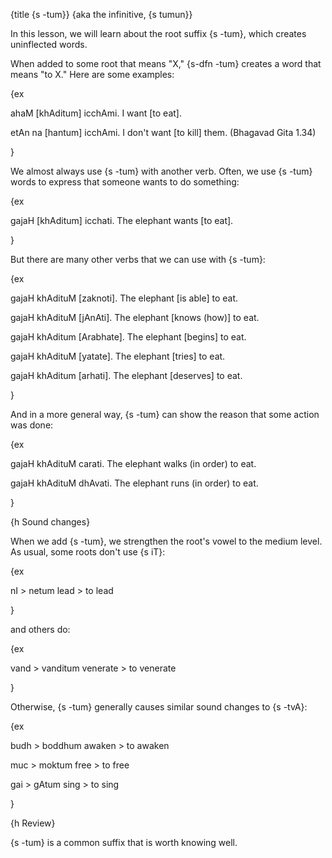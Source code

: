 {title {s -tum}}
{aka the infinitive, {s tumun}}

In this lesson, we will learn about the root suffix {s -tum}, which creates
uninflected words.

When added to some root that means "X," {s-dfn -tum} creates a word that means
"to X." Here are some examples:

{ex

ahaM [khAditum] icchAmi.
I want [to eat].

etAn na [hantum] icchAmi.
I don't want [to kill] them.
(Bhagavad Gita 1.34)

}

We almost always use {s -tum} with another verb. Often, we use {s -tum} words
to express that someone wants to do something:

{ex

gajaH [khAditum] icchati.
The elephant wants [to eat].

}

But there are many other verbs that we can use with {s -tum}:

{ex

gajaH khAdituM [zaknoti].
The elephant [is able] to eat.

gajaH khAdituM [jAnAti].
The elephant [knows (how)] to eat.

gajaH khAditum [Arabhate].
The elephant [begins] to eat.

gajaH khAdituM [yatate].
The elephant [tries] to eat.

gajaH khAditum [arhati].
The elephant [deserves] to eat.

}

And in a more general way, {s -tum} can show the reason that some action was
done:

{ex

gajaH khAdituM carati.
The elephant walks (in order) to eat.

gajaH khAdituM dhAvati.
The elephant runs (in order) to eat.


}


{h Sound changes}

When we add {s -tum}, we strengthen the root's vowel to the medium level. As
usual, some roots don't use {s iT}:

{ex

nI > netum
lead > to lead

}

and others do:

{ex

vand > vanditum
venerate > to venerate

}

Otherwise, {s -tum} generally causes similar sound changes to {s -tvA}:

{ex

budh > boddhum
awaken > to awaken

muc > moktum
free > to free

gai > gAtum
sing > to sing

}

{h Review}

{s -tum} is a common suffix that is worth knowing well.
